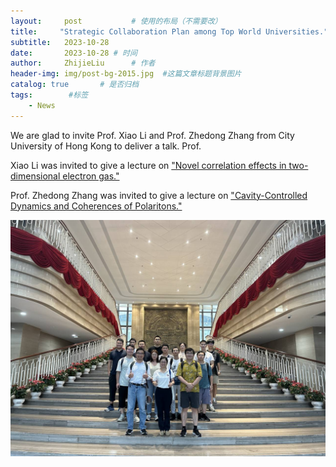 ```yaml
---
layout:     post           # 使用的布局（不需要改）
title:     "Strategic Collaboration Plan among Top World Universities." # 标题
subtitle:   2023-10-28
date:       2023-10-28 # 时间
author:     ZhijieLiu      # 作者
header-img: img/post-bg-2015.jpg  #这篇文章标题背景图片
catalog: true       # 是否归档
tags:        #标签
    - News
---
```


<p>We are glad to invite Prof. Xiao Li and Prof. Zhedong Zhang from City University of Hong Kong to deliver a talk.
Prof.
<p> Xiao Li was invited to give a lecture on <a href="https://www.hitsz.edu.cn/article/view/id-143522.html?subjectId=0#:~:text=The%20first%20one%20is%20novel%20electronic%20phases%20in,excellent%20description%20of%20many%20transport%20properties%20of%202DEG."> "Novel correlation effects in two-dimensional electron gas."</a>
<p>Prof. Zhedong Zhang was invited to give a lecture on <a href="https://www.hitsz.edu.cn/article/view/id-143523.html">"Cavity-Controlled Dynamics and Coherences of Polaritons."</a>
<p><img src="/img/cooperation.jpg">

